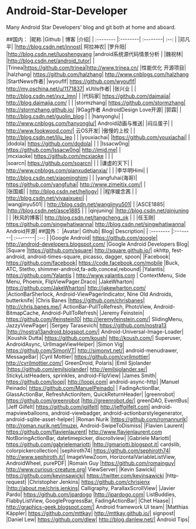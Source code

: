 # Android-Star-Developer
Many Android Star Developers' blog and git both at home and aboard.

##国内：
|昵称	|Github |	博客	|介绍|
| :-------- |:--------| :--------| :--: |
|邓凡平| |http://blog.csdn.net/innost|	阿拉神农|
|罗升阳| |http://blog.csdn.net/luoshengyang |android系统源代码情景分析 |
|魏祝林|	|http://blog.csdn.net/android_tutor| | 
|Trinea|https://github.com/trinea|http://www.trinea.cn/	|性能优化 开源项目|
|halzhang|	https://github.com/halzhang|	http://www.cnblogs.com/halzhang	|StartNews作者|
|wyouflf|	https://github.com/wyouflf|	http://my.oschina.net/u/1171837|	xUtils作者|
|张兴业	| |	http://blog.csdn.net/xyz_lmn|	 |
|代码家|	https://github.com/daimajia|	http://blog.daimajia.com/	 | |
|stormzhang|	https://github.com/stormzhang|	http://stormzhang.github.io/	|9Gag作者 AndroidDesign Love开源|
|郭霖|	 |	http://blog.csdn.net/guolin_blog	| |
|hanyonglu|	 |	http://www.cnblogs.com/hanyonglu/|	Android动画与推送|
|闷瓜蛋子|	 |	http://www.fookwood.com/|	云OS开发|
|傲慢的上校	| |	http://blog.csdn.net/lilu_leo	| |
|youxiachai|	|https://github.com/youxiachai|	| 	 
|dodola|	https://github.com/dodola|	| 	| 
|Issacw0ng|	https://github.com/Issacw0ng|	http://imid.me| |	 
|mcxiaoke|	https://github.com/mcxiaoke	| | | 	 
|soarcn|	https://github.com/soarcn| |	 	 |
|谦虚的天下|	 |	http://www.cnblogs.com/qianxudetianxia/	 | |
|李华明Himi|	| 	http://blog.csdn.net/xiaominghimi	 | |
|yangfuhai(海哥)|	https://github.com/yangfuhai|	http://www.zimeitix.com/| |	 
|张国威|	| 	http://blog.csdn.net/hellogv|	 |
|程序媛念茜	 | |	http://blog.csdn.net/yiyaaixuexi| |	 
|wangjinyu501|	| 	http://blog.csdn.net/wangjinyu501|	 |
|ASCE1885|	 	|http://blog.csdn.net/asce1885	| |
|qinjuning|	 	|http://blog.csdn.net/qinjuning	| |
|秋风的博客||	 	http://blog.csdn.net/tangcheng_ok	| | 
|任玉刚|	https://github.com/singwhatiwanna|	http://blog.csdn.net/singwhatiwanna|	Android开源|
##国外：
|Avatar|	Github|	Blog|	Description|
| :-------- |:--------| :--------| :--: |
|Google Android|	https://github.com/google|	http://android-developers.blogspot.com/	|Google Android Developers Blog|
|Square	|https://github.com/square|	http://square.github.io/|	okhttp, fest-android, android-times-square, picasso, dagger, spoon|
|Facebook|	https://github.com/facebook|	https://code.facebook.com/mobile	|Buck, ATC, Stetho, shimmer-android,fa-adb,conceal,rebound|
|Yalantis| https://github.com/Yalantis | http://www.yalantis.com | ContextMenu, Side Menu, Phoenix, FlipViewPager.Draco|
|JakeWharton|	https://github.com/JakeWharton|	http://jakewharton.com/	|ActionBarSherlock, Android-ViewPagerIndicator, Nine Old Androids, butterknife|
|Chris Banes	|https://github.com/chrisbanes|	http://chris.banes.me/|	ActionBar-PullToRefresh, PhotoView, Android-BitmapCache, Android-PullToRefresh|
|Jeremy Feinstein|	https://github.com/jfeinstein10|	http://jeremyfeinstein.com/|	SlidingMenu, JazzyViewPager|
|Sergey Tarasevich|	https://github.com/nostra13	|http://nostra13android.blogspot.com/|	Android-Universal-Image-Loader|
|Koushik Dutta|	https://github.com/koush|	http://koush.com/|	Superuser, AndroidAsync, UrlImageViewHelper|
|Simon Vig|	https://github.com/SimonVT|	http://simonvt.net/|	android-menudrawer, MessageBar|
|Cyril Mottier|	https://github.com/cyrilmottier|	http://cyrilmottier.com/|	GreenDroid, Polaris|
|Emil Sjolander	|https://github.com/emilsjolander|	http://emilsjolander.se/|	StickyListHeaders, sprinkles, android-FlipView|
|James Smith|	https://github.com/loopj|	http://loopj.com|	android-async-http|
|Manuel Peinado|	https://github.com/ManuelPeinado|	 |	FadingActionBar, GlassActionBar, RefreshActionItem, QuickReturnHeader|
|greenrobot|	https://github.com/greenrobot	|http://greenrobot.de/|	greenDAO, EventBus|
|Jeff Gilfelt|	https://github.com/jgilfelt|	http://jeffgilfelt.com|	android-mapviewballoons, android-viewbadger, android-actionbarstylegenerator, android-sqlite-asset-helper|
|Roman Nurik	|https://github.com/romannurik|	http://roman.nurik.net/|muzei, Android-SwipeToDismiss|
|Flavien Laurent|	https://github.com/flavienlaurent|	http://www.flavienlaurent.com	NotBoringActionBar, datetimepicker, discrollview|
|Gabriele Mariotti|	https://github.com/gabrielemariotti	|http://gmariotti.blogspot.it|	cardslib, colorpickercollection|
|sephiroth74|	https://github.com/sephiroth74|	http://www.sephiroth.it/|	ImageViewZoom, HorizontalVariableListView, AndroidWheel, purePDF|
|Romain Guy	|https://github.com/romainguy|	http://www.curious-creature.org|	ViewServer|
|Kevin Sawicki|	https://github.com/kevinsawicki|	https://twitter.com/kevinsawicki	|http-request|
|Christopher Jenkins|	https://github.com/chrisjenx	|http://about.me/chris.jenkins|	Calligraphy, ParallaxScrollView|
|Javier Pardo|	https://github.com/jpardogo	|http://jpardogo.com|	ListBuddies, FlabbyListView, GoogleProgressBar, FadingActionBar|
|Chet Haase|	 |	http://graphics-geek.blogspot.com/|	Android framework UI team|
|Matthias Käppler|	https://github.com/mttkay|	http://mttkay.github.io/|	signpost|
|Daniel Lew|	https://github.com/dlew|	http://blog.danlew.net/|	Android Tips|
